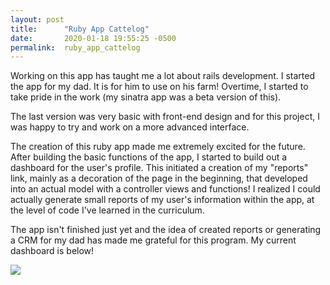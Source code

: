 ```yaml
---
layout: post
title:      "Ruby App Cattelog"
date:       2020-01-18 19:55:25 -0500
permalink:  ruby_app_cattelog
---
```



Working on this app has taught me a lot about rails development.  I started the app for my dad.  It is for him to use on his farm!  Overtime, I started to take pride in the work (my sinatra app was a beta version of this).  

The last version was very basic with front-end design and for this project, I was happy to try and work on a more advanced interface.

The creation of this ruby app made me extremely excited for the future.  After building the basic functions of the app, I started to build out a dashboard for the user's profile.  This initiated a creation of my "reports" link, mainly as a decoration of the page in the beginning, that developed into an actual model with a controller views and functions!  I realized I could actually generate small reports of my user's information within the app, at the level of code I've learned in the curriculum.

The app isn't finished just yet and the idea of created reports or generating a CRM for my dad has made me grateful for this program.   My current dashboard is below!

![](https://i.imgur.com/j1SKKbe.png)



